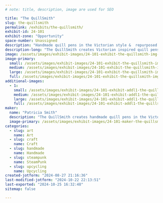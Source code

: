 ```yaml
---
# note: title, description, image are used for SEO

title: "The QuillSmith"
slug: the-quillsmith
permalink: /exhibits/the-quillsmith/
exhibit-id: 24-101
exhibit-zone: "Opportunity"
space-number: Unassigned
description: "Handmade quill pens in the Victorian style &  repurposed vintage teacups into charming scenes."
description-long: "The QuillSmith creates Victorian inspired quill pens & also repurposed vintage English teacups into charming vignettes & scenes."
image: /assets/images/exhibit-images/24-101-exhibit-the-quillsmith-img-20240819-210239665-hdr-large.jpg
image-primary: 
  small: /assets/images/exhibit-images/24-101-exhibit-the-quillsmith-img-20240819-210239665-hdr-small.jpg
  medium: /assets/images/exhibit-images/24-101-exhibit-the-quillsmith-img-20240819-210239665-hdr-medium.jpg
  large: /assets/images/exhibit-images/24-101-exhibit-the-quillsmith-img-20240819-210239665-hdr-large.jpg
  full: /assets/images/exhibit-images/24-101-exhibit-the-quillsmith-img-20240819-210239665-hdr-full.jpg
additional-images: 
  - 1:
    small: /assets/images/exhibit-images/24-101-exhibit-addl1-the-quillsmith-img-20240819-210539834-hdr-small.jpg
    medium: /assets/images/exhibit-images/24-101-exhibit-addl1-the-quillsmith-img-20240819-210539834-hdr-medium.jpg
    large: /assets/images/exhibit-images/24-101-exhibit-addl1-the-quillsmith-img-20240819-210539834-hdr-large.jpg
    full: /assets/images/exhibit-images/24-101-exhibit-addl1-the-quillsmith-img-20240819-210539834-hdr-full.jpg
maker: 
  name: "Patricia Smith"
  description: "The QuillSmith creates handmade quill pens in the Victorian style & also repurposes vintage teacups into charming vignettes. "
  image-primary: /assets/images/exhibit-images/24-101-maker-the-quillsmith-17248072020778582493806959005642-medium.jpg
categories: 
  - slug: art
    name: Art
  - slug: craft
    name: Craft
  - slug: handmade
    name: Handmade
  - slug: steampunk
    name: SteamPunk
  - slug: upcycling
    name: Upcycling
created-jotform: "2024-08-27 21:16:36"
last-modified-jotform: "2024-10-22 22:13:51"
last-exported: "2024-10-25 16:32:48"
sitemap: false

---
```

